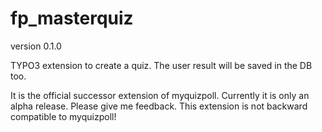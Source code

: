 # fp_masterquiz

version 0.1.0

TYPO3 extension to create a quiz. The user result will be saved in the DB too.

It is the official successor extension of myquizpoll.
Currently it is only an alpha release. Please give me feedback.
This extension is not backward compatible to myquizpoll!

